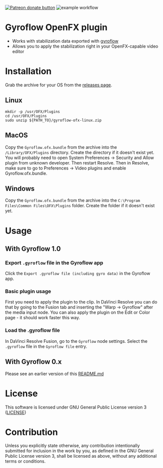 <span class="badge-patreon"><a href="https://www.patreon.com/smartislav" title="Donate to this project using Patreon"><img src="https://img.shields.io/badge/patreon-donate-yellow.svg" alt="Patreon donate button" /></a></span>
![example workflow](https://github.com/gyroflow/gyroflow-ofx/actions/workflows/build.yml/badge.svg)

# Gyroflow OpenFX plugin

* Works with stabilization data exported with [gyroflow](http://gyroflow.xyz/)
* Allows you to apply the stabilization right in your OpenFX-capable video editor

# Installation

Grab the archive for your OS from the [releases page](https://github.com/gyroflow/gyroflow-ofx/releases).

## Linux

    mkdir -p /usr/OFX/Plugins
    cd /usr/OFX/Plugins
    sudo unzip ${PATH_TO}/gyroflow-ofx-linux.zip

## MacOS

Copy the `Gyroflow.ofx.bundle` from the archive into the `/Library/OFX/Plugins` directory.
Create the directory if it doesn't exist yet.
You will probably need to open System Preferences -> Security and Allow plugin from unknown developer. Then restart Resolve.
Then in Resolve, make sure to go to Preferences -> Video plugins and enable Gyroflow.ofx.bundle.

## Windows

Copy the `Gyroflow.ofx.bundle` from the archive into the `C:\Program Files\Common Files\OFX\Plugins` folder.
Create the folder if it doesn't exist yet.

# Usage

## With Gyroflow 1.0

### Export `.gyroflow` file in the Gyroflow app

Click the `Export .gyroflow file (including gyro data)` in the Gyroflow app.

### Basic plugin usage

First you need to apply the plugin to the clip.
In DaVinci Resolve you can do that by going to the Fusion tab and inserting the "Warp -> Gyroflow" after the media input node.
You can also apply the plugin on the Edit or Color page - it should work faster this way.

### Load the .gyroflow file

In DaVinci Resolve Fusion, go to the `Gyroflow` node settings. Select the `.gyroflow` file in the `Gyroflow file` entry.

## With Gyroflow 0.x

Please see an earlier version of this [README.md](https://github.com/gyroflow/gyroflow-ofx/blob/82d31797ae586daac16e0a8b3b492a16af606f6c/README.md#with-gyroflow-0x)

# License

This software is licensed under GNU General Public License version 3 ([LICENSE](LICENSE))

# Contribution

Unless you explicitly state otherwise, any contribution intentionally submitted
for inclusion in the work by you, as defined in the GNU General Public License version 3, shall be
licensed as above, without any additional terms or conditions.
